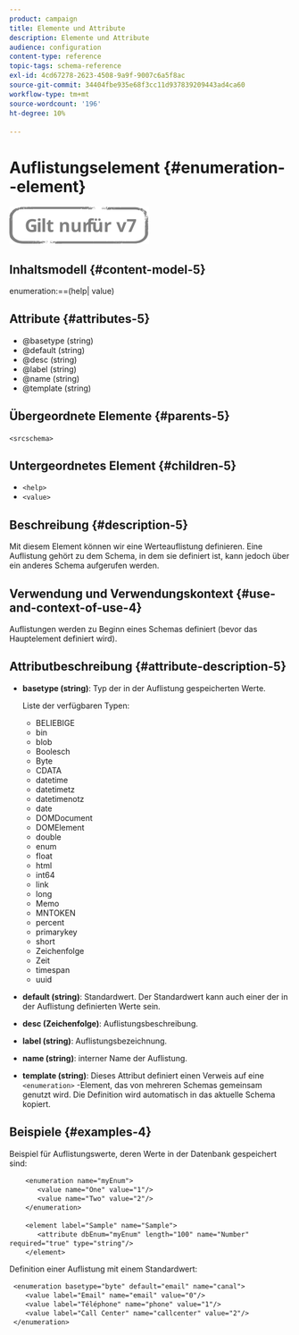```yaml
---
product: campaign
title: Elemente und Attribute
description: Elemente und Attribute
audience: configuration
content-type: reference
topic-tags: schema-reference
exl-id: 4cd67278-2623-4508-9a9f-9007c6a5f8ac
source-git-commit: 34404fbe935e68f3cc11d937839209443ad4ca60
workflow-type: tm+mt
source-wordcount: '196'
ht-degree: 10%

---
```


# Auflistungselement {#enumeration--element}

![](../../../assets/v7-only.svg)

## Inhaltsmodell {#content-model-5}

enumeration:==(help| value)

## Attribute {#attributes-5}

* @basetype (string)
* @default (string)
* @desc (string)
* @label (string)
* @name (string)
* @template (string)

## Übergeordnete Elemente {#parents-5}

`<srcschema>`

## Untergeordnetes Element {#children-5}

* `<help>`
* `<value>`

## Beschreibung {#description-5}

Mit diesem Element können wir eine Werteauflistung definieren. Eine Auflistung gehört zu dem Schema, in dem sie definiert ist, kann jedoch über ein anderes Schema aufgerufen werden.

## Verwendung und Verwendungskontext {#use-and-context-of-use-4}

Auflistungen werden zu Beginn eines Schemas definiert (bevor das Hauptelement definiert wird).

## Attributbeschreibung {#attribute-description-5}

* **basetype (string)**: Typ der in der Auflistung gespeicherten Werte.

   Liste der verfügbaren Typen:

   * BELIEBIGE
   * bin
   * blob
   * Boolesch
   * Byte
   * CDATA
   * datetime
   * datetimetz
   * datetimenotz
   * date
   * DOMDocument
   * DOMElement
   * double
   * enum
   * float
   * html
   * int64
   * link
   * long
   * Memo
   * MNTOKEN
   * percent
   * primarykey
   * short
   * Zeichenfolge
   * Zeit
   * timespan
   * uuid

* **default (string)**: Standardwert. Der Standardwert kann auch einer der in der Auflistung definierten Werte sein.
* **desc (Zeichenfolge)**: Auflistungsbeschreibung.
* **label (string)**: Auflistungsbezeichnung.
* **name (string)**: interner Name der Auflistung.
* **template (string)**: Dieses Attribut definiert einen Verweis auf eine `<enumeration>` -Element, das von mehreren Schemas gemeinsam genutzt wird. Die Definition wird automatisch in das aktuelle Schema kopiert.

## Beispiele {#examples-4}

Beispiel für Auflistungswerte, deren Werte in der Datenbank gespeichert sind:

```
    <enumeration name="myEnum">
       <value name="One" value="1"/>
       <value name="Two" value="2"/>
    </enumeration>

    <element label="Sample" name="Sample">
       <attribute dbEnum="myEnum" length="100" name="Number" required="true" type="string"/>
    </element>
```

Definition einer Auflistung mit einem Standardwert:

```
 <enumeration basetype="byte" default="email" name="canal">
    <value label="Email" name="email" value="0"/> 
    <value label="Téléphone" name="phone" value="1"/>
    <value label="Call Center" name="callcenter" value="2"/>
 </enumeration>
```
